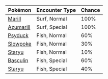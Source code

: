 | Pokémon | Encounter Type | Chance |
| --- | --- | --- |
| [Marill](../pokemon/marill.md/) | Surf, Normal | 100% |
| [Azumarill](../pokemon/azumarill.md/) | Surf, Special | 100% |
| [Psyduck](../pokemon/psyduck.md/) | Fish, Normal | 60% |
| [Slowpoke](../pokemon/slowpoke.md/) | Fish, Normal | 30% |
| [Staryu](../pokemon/staryu.md/) | Fish, Normal | 10% |
| [Basculin](../pokemon/basculin.md/) | Fish, Special | 60% |
| [Staryu](../pokemon/staryu.md/) | Fish, Special | 40% |
